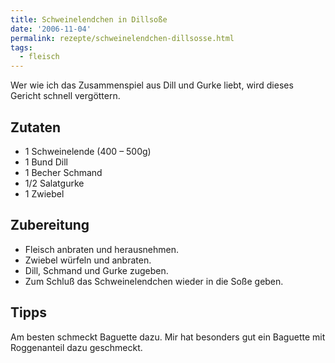 ```yaml
---
title: Schweinelendchen in Dillsoße
date: '2006-11-04'
permalink: rezepte/schweinelendchen-dillsosse.html
tags:
  - fleisch
---
```

<div class="recipe__intro">

Wer wie ich das Zusammenspiel aus Dill und Gurke liebt, wird dieses Gericht schnell vergöttern.

</div>

<aside class="recipe__ingredients">

## Zutaten

- 1 Schweinelende (400 – 500g)
- 1 Bund Dill
- 1 Becher Schmand
- 1/2 Salatgurke
- 1 Zwiebel

</aside>

<div class="recipe__content">

## Zubereitung

- Fleisch anbraten und herausnehmen.
- Zwiebel würfeln und anbraten.
- Dill, Schmand und Gurke zugeben.
- Zum Schluß das Schweinelendchen wieder in die Soße geben.

## Tipps

Am besten schmeckt Baguette dazu. Mir hat besonders gut ein Baguette mit Roggenanteil dazu geschmeckt.

</div>

